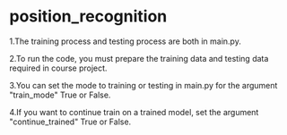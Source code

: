 # position_recognition
1.The training process and testing process are both in main.py. 

2.To run the code, you must prepare the training data and testing data required in course project. 

3.You can set the mode to training or testing in main.py for the argument "train_mode" True or False. 

4.If you want to continue train on a trained model, set the argument "continue_trained" True or False.
